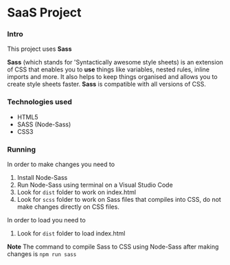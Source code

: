 # SaaS Project

### Intro
This project uses **Sass**

**Sass** (which stands for 'Syntactically awesome style sheets) is an extension of CSS that enables you to **use** things like variables, nested rules, inline imports and more. It also helps to keep things organised and allows you to create style sheets faster. **Sass** is compatible with all versions of CSS.

### Technologies used
- HTML5
- SASS (Node-Sass)
- CSS3

### Running
In order to make changes you need to

1. Install Node-Sass
2. Run Node-Sass using terminal on a Visual Studio Code
3. Look for `dist` folder to work on index.html
4. Look for `scss` folder to work on Sass files that compiles into CSS, do not make changes directly on CSS files.

In order to load you need to

 1. Look for `dist` folder to load index.html
 
**Note**
The command to compile Sass to CSS using Node-Sass after making changes is `npm run sass` 